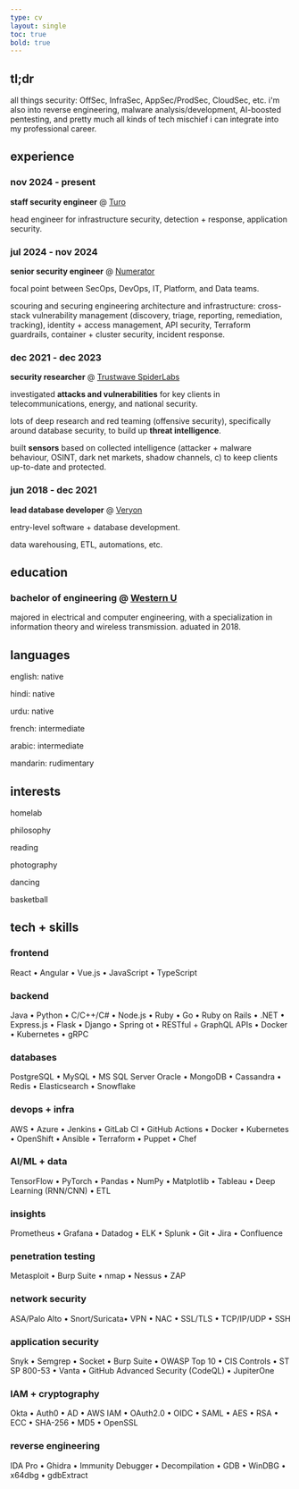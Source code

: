 ```yaml
---
type: cv
layout: single
toc: true
bold: true
---
```


## **tl;dr**

all things security: OffSec, InfraSec, AppSec/ProdSec, CloudSec, etc. 
i'm also into reverse engineering, malware analysis/development, AI-boosted pentesting, and pretty much all kinds of tech mischief i can integrate into my professional career. 

## **experience**

### nov 2024 - present

**staff security engineer** @ [Turo](https://turo.com/)

head engineer for infrastructure security, detection + response, application security.

### jul 2024 - nov 2024

**senior security engineer** @ [Numerator](https://www.numerator.com/)

focal point between SecOps, DevOps, IT, Platform, and Data teams.

scouring and securing engineering architecture and infrastructure: cross-stack vulnerability management (discovery, triage, reporting, remediation, tracking), identity + access management, API security, Terraform guardrails, container + cluster security, incident response. 


### dec 2021 - dec 2023

**security researcher** @ [Trustwave SpiderLabs](https://www.trustwave.com/en-us/company/about-us/spiderlabs/)


investigated **attacks and vulnerabilities** for key clients in telecommunications, energy, and national security.


lots of deep research and red teaming (offensive security), specifically around database security, to build up **threat intelligence**. 


built **sensors** based on collected intelligence (attacker + malware behaviour, OSINT, dark net markets, shadow channels, 
c) to keep clients up-to-date and protected. 


### jun 2018 - dec 2021

**lead database developer** @ [Veryon](https://veryon.com/)


entry-level software + database development. 


data warehousing, ETL, automations, etc. 


## **education**

### **bachelor of engineering** @ [Western U](https://www.eng.uwo.ca/)


majored in electrical and computer engineering, with a specialization in information theory and wireless transmission. 
aduated in 2018. 



## **languages**

english: native


hindi: native


urdu: native


french: intermediate


arabic: intermediate


mandarin: rudimentary


## **interests**

homelab


philosophy


reading


photography


dancing


basketball


## **tech + skills**

### **frontend** 

React • Angular • Vue.js • JavaScript • TypeScript


### **backend** 

Java • Python • C/C++/C# • Node.js • Ruby • Go • Ruby on Rails • .NET • Express.js • Flask • Django • Spring 
ot • RESTful + GraphQL APIs • Docker • Kubernetes • gRPC


### **databases**

PostgreSQL • MySQL • MS SQL Server Oracle • MongoDB • Cassandra • Redis • Elasticsearch • Snowflake


### **devops + infra**

AWS • Azure • Jenkins • GitLab CI • GitHub Actions • Docker • Kubernetes • OpenShift • Ansible • Terraform • Puppet • Chef


### **AI/ML + data**

TensorFlow • PyTorch • Pandas • NumPy • Matplotlib • Tableau • Deep Learning (RNN/CNN) • ETL


### **insights**

Prometheus • Grafana • Datadog • ELK • Splunk • Git • Jira • Confluence


### **penetration testing**

Metasploit • Burp Suite • nmap • Nessus • ZAP 


### **network security**

ASA/Palo Alto • Snort/Suricata• VPN • NAC • SSL/TLS • TCP/IP/UDP • SSH


### **application security**

Snyk • Semgrep • Socket • Burp Suite • OWASP Top 10 • CIS Controls • ST SP 800-53 • Vanta • GitHub Advanced Security (CodeQL) • JupiterOne


### **IAM + cryptography**

Okta • Auth0 • AD • AWS IAM • OAuth2.0 • OIDC • SAML • AES • RSA • ECC • SHA-256 • MD5 • OpenSSL


### **reverse engineering**

IDA Pro • Ghidra • Immunity Debugger • Decompilation • GDB • WinDBG • x64dbg • gdbExtract
